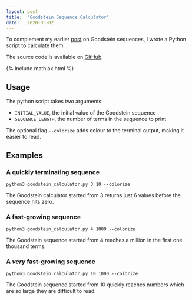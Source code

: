 ```yaml
---
layout: post
title:  "Goodstein Sequence Calculator"
date:   2020-03-02
---
```


To complement my earlier [post](/2020/01/08/goodstein-sequences.html)
on Goodstein sequences, I wrote a Python script to calculate them.

The source code is available on
[GitHub](https://github.com/WGUNDERWOOD/goodstein-calculator).

{% include mathjax.html %}

<div style="display:none">
  $\newcommand \om \omega}$
</div>

## Usage

The python script takes two arguments:
- `INITIAL_VALUE`, the initial value of the Goodstein sequence
- `SEQUENCE_LENGTH`, the number of terms in the sequence to print

The optional flag `--colorize` adds colour to the terminal output, making it easier to read.


## Examples

### A quickly terminating sequence

```python3 goodstein_calculator.py 3 10 --colorize```

The Goodstein calculator started from 3 returns just
6 values before the sequence hits zero.

### A fast-growing sequence

```python3 goodstein_calculator.py 4 1000 --colorize```

The Goodstein sequence started from 4 reaches
a million in the first one thousand terms.

### A *very* fast-growing sequence

```python3 goodstein_calculator.py 10 1000 --colorize```

The Goodstein sequence started from 10 quickly reaches
numbers which are so large they are difficult to read.
